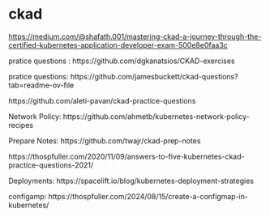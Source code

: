 # ckad

https://medium.com/@shafath.001/mastering-ckad-a-journey-through-the-certified-kubernetes-application-developer-exam-500e8e0faa3c

<html>
<p>pratice questions : https://github.com/dgkanatsios/CKAD-exercises</p>
<p>pratice questions: https://github.com/jamesbuckett/ckad-questions?tab=readme-ov-file</p>
<p>https://github.com/aleti-pavan/ckad-practice-questions</p>
<p>Network Policy: https://github.com/ahmetb/kubernetes-network-policy-recipes</p>

<p>Prepare Notes: https://github.com/twajr/ckad-prep-notes</p>

<p>https://thospfuller.com/2020/11/09/answers-to-five-kubernetes-ckad-practice-questions-2021/</p>
<p>Deployments: https://spacelift.io/blog/kubernetes-deployment-strategies</p>

<p>configamp: https://thospfuller.com/2024/08/15/create-a-configmap-in-kubernetes/</p>
</html>


